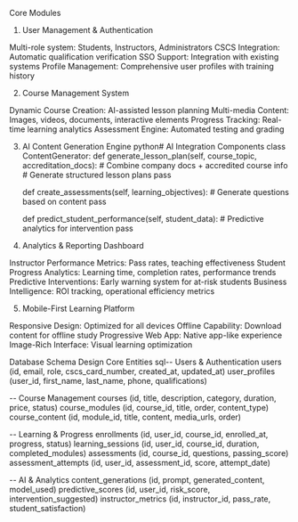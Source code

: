 Core Modules
1. User Management & Authentication

Multi-role system: Students, Instructors, Administrators
CSCS Integration: Automatic qualification verification
SSO Support: Integration with existing systems
Profile Management: Comprehensive user profiles with training history

2. Course Management System

Dynamic Course Creation: AI-assisted lesson planning
Multi-media Content: Images, videos, documents, interactive elements
Progress Tracking: Real-time learning analytics
Assessment Engine: Automated testing and grading

3. AI Content Generation Engine
python# AI Integration Components
class ContentGenerator:
    def generate_lesson_plan(self, course_topic, accreditation_docs):
        # Combine company docs + accredited course info
        # Generate structured lesson plans
        pass
    
    def create_assessments(self, learning_objectives):
        # Generate questions based on content
        pass
    
    def predict_student_performance(self, student_data):
        # Predictive analytics for intervention
        pass
4. Analytics & Reporting Dashboard

Instructor Performance Metrics: Pass rates, teaching effectiveness
Student Progress Analytics: Learning time, completion rates, performance trends
Predictive Interventions: Early warning system for at-risk students
Business Intelligence: ROI tracking, operational efficiency metrics

5. Mobile-First Learning Platform

Responsive Design: Optimized for all devices
Offline Capability: Download content for offline study
Progressive Web App: Native app-like experience
Image-Rich Interface: Visual learning optimization

Database Schema Design
Core Entities
sql-- Users & Authentication
users (id, email, role, cscs_card_number, created_at, updated_at)
user_profiles (user_id, first_name, last_name, phone, qualifications)

-- Course Management
courses (id, title, description, category, duration, price, status)
course_modules (id, course_id, title, order, content_type)
course_content (id, module_id, title, content, media_urls, order)

-- Learning & Progress
enrollments (id, user_id, course_id, enrolled_at, progress, status)
learning_sessions (id, user_id, course_id, duration, completed_modules)
assessments (id, course_id, questions, passing_score)
assessment_attempts (id, user_id, assessment_id, score, attempt_date)

-- AI & Analytics
content_generations (id, prompt, generated_content, model_used)
predictive_scores (id, user_id, risk_score, intervention_suggested)
instructor_metrics (id, instructor_id, pass_rate, student_satisfaction)